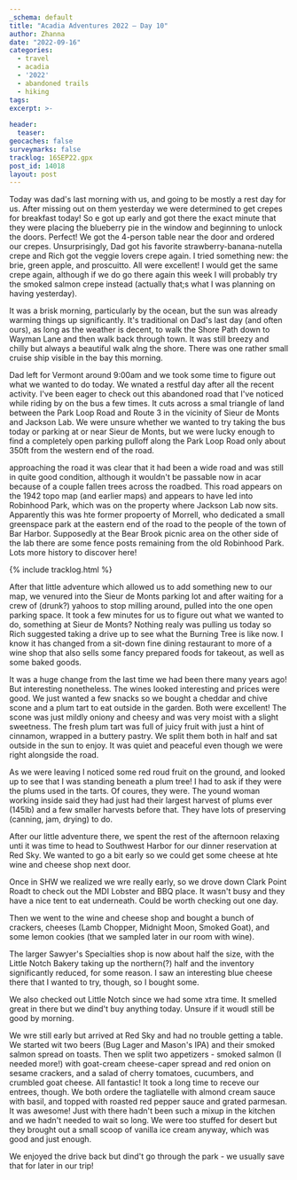 ```yaml
---
_schema: default
title: "Acadia Adventures 2022 – Day 10"
author: Zhanna
date: "2022-09-16"
categories: 
  - travel
  - acadia
  - '2022'
  - abandoned trails
  - hiking
tags:
excerpt: >-
  
header:
  teaser:
geocaches: false
surveymarks: false
tracklog: 16SEP22.gpx
post_id: 14018
layout: post  
---
```


Today was dad's last morning with us, and going to be mostly a rest day for us. After missing out on them yesterday we were determined to get crepes for breakfast today! So e got up early and got there the exact minute that they were placing the blueberry pie in the window and beginning to unlock the doors. Perfect! We got the 4-person table near the door and ordered our crepes. Unsurprisingly, Dad got his favorite strawberry-banana-nutella crepe and Rich got the veggie lovers crepe again. I tried something new: the brie, green apple, and proscuitto. All were excellent! I would get the same crepe again, although if we do go there again this week I will probably try the smoked salmon crepe instead (actually that;s what I was planning on having yesterday).

It was a brisk morning, particularly by the ocean, but the sun was already warming things up significantly. It's traditional on Dad's last day (and often ours), as long as the weather is decent, to walk the Shore Path down to Wayman Lane and then walk back through town. It was still breezy and chilly but always a beautiful walk alng the shore. There was one rather small cruise ship visible in the bay this morning.

Dad left for Vermont around 9:00am and we took some time to figure out what we wanted to do today. We wnated a restful day after all the recent activity. I've been eager to check out this abandoned road that I've noticed while riding by on the bus a few times. It cuts across a smal triangle of land between the Park Loop Road and Route 3 in the vicinity of Sieur de Monts and Jackson Lab. We were unsure whether we wanted to try taking the bus today or parking at or near Sieur de Monts, but we were lucky enough to find a completely open parking pulloff along the Park Loop Road only about 350ft from the western end of the road. 

approaching the road it was clear that it had been a wide road and was still in quite good condition, although it wouldn't be passable now in acar because of a couple fallen trees across the roadbed. This road appears on the 1942 topo map (and earlier maps) and appears to have led into Robinhood Park, which was on the property where Jackson Lab now sits. Apparently this was hte former propoerty of Morrell, who dedicated a small greenspace park at the eastern end of the road to the people of the town of Bar Harbor. Supposedly at the Bear Brook picnic area on the other side of the lab there are some fence posts remaining from the old Robinhood Park. Lots more history to discover here!

{% include tracklog.html %}

After that little adventure which allowed us to add something new to our map, we venured into the Sieur de Monts parking lot and after waiting for a crew of (drunk?) yahoos to stop milling around, pulled into the one open parking space. It took a few minutes for us to figure out what we wanted to do, something at Sieur de Monts? Nothing realy was pulling us today so Rich suggested taking a drive up to see what the Burning Tree is like now. I know it has changed from a sit-down fine dining restaurant to more of a wine shop that also sells some fancy prepared foods for takeout, as well as some baked goods. 

It was a huge change from the last time we had been there many years ago! But interesting nonetheless. The wines looked interesting and prices were good. We just wanted a few snacks so we bought a cheddar and chive scone and a plum tart to eat outside in the garden. Both were excellent! The scone was just mildly oniony and cheesy and was very moist with a slight sweetness. The fresh plum tart was full of juicy fruit with just a hint of cinnamon, wrapped in a buttery pastry. We split them both in half and sat outside in the sun to enjoy. It was quiet and peaceful even though we were right alongside the road.

As we were leaving I noticed some red roud fruit on the ground, and looked up to see that I was standing beneath a plum tree! I had to ask if they were the plums used in the tarts. Of coures, they were. The yound woman working inside said they had just had their largest harvest of plums ever (145lb) and a few smaller harvests before that. They have lots of preserving (canning, jam, drying) to do.

After our little adventure there, we spent the rest of the afternoon relaxing unti it was time to head to Southwest Harbor for our dinner reservation at Red Sky. We wanted to go a bit early so we could get some cheese at hte wine and cheese shop next door.

Once in SHW we realized we wre really early, so we drove down Clark Point Roadt to check out the MDI Lobster and BBQ place. It wasn't busy and they have a nice tent to eat underneath. Could be worth checking out one day.

Then we went to the wine and cheese shop and bought a bunch of crackers, cheeses (Lamb Chopper, Midnight Moon, Smoked Goat), and some lemon cookies (that we sampled later in our room with wine). 

The larger Sawyer's Specialties shop is now about half the size, with the Little Notch Bakery taking up the northern(?) half and the inventory significantly reduced, for some reason. I saw an interesting blue cheese there that I wanted to try, though, so I bought some.

We also checked out Little Notch since we had some xtra time. It smelled great in there but we dind't buy anything today. Unsure if it woudl still be good by morning.

We wre still early but arrived at Red Sky and had no trouble getting a table. We started wit two beers (Bug Lager and Mason's IPA) and their smoked salmon spread on toasts. Then we split two appetizers - smoked salmon (I needed more!) with goat-cream cheese-caper spread and red onion on sesame crackers, and a salad of cherry tomatoes, cucumbers, and crumbled goat cheese. All fantastic! It took a long time to receve our entrees, though. We both ordere the tagliatelle with almond cream sauce with basil, and topped with roasted red pepper sauce and grated parmesan. It was awesome! Just with there hadn't been such a mixup in the kitchen and we hadn't needed to wait so long. We were too stuffed for desert but they brought out a small scoop of vanilla ice cream anyway, which was good and just enough.

We enjoyed the drive back but dind't go through the park - we usually save that for later in our trip!